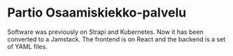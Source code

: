 # Partio Osaamiskiekko-palvelu

Software was previously on Strapi and Kubernetes.
Now it has been converted to a Jamstack.
The frontend is on React and the backend is a set of YAML files.
